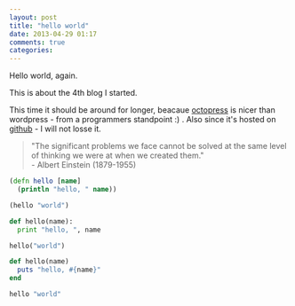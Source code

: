 ```yaml
---
layout: post
title: "hello world"
date: 2013-04-29 01:17
comments: true
categories: 
---
```


Hello world, again.


This is about the 4th blog I started.

This time it should be around for longer, beacaue [octopress](http://octopress.org/) is nicer than wordpress - from a programmers standpoint :) .
Also since it's hosted on [github](www.github.com) - I will not losse it.

<blockquote>
  "The significant problems we face cannot be solved at the same level of thinking we were at when we created them."<br>
  - Albert Einstein (1879-1955)
</blockquote>

``` clojure clojure
(defn hello [name]
  (println "hello, " name))

(hello "world")
```

``` python python
def hello(name):
  print "hello, ", name

hello("world")
```

``` ruby ruby
def hello(name)
  puts "hello, #{name}"
end

hello "world"
```
